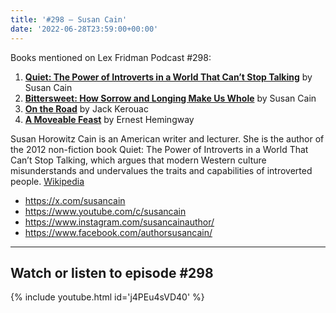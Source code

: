 ```yaml
---
title: '#298 – Susan Cain'
date: '2022-06-28T23:59:00+00:00'
---
```


Books mentioned on Lex Fridman Podcast #298:

1. <b><a href="https://amzn.to/46Pv6Az" target="_blank" rel="sponsored noopener noreferrer">Quiet: The Power of Introverts in a World That Can’t Stop Talking</a></b> by Susan Cain
2. <b><a href="https://amzn.to/3QyX7a2" target="_blank" rel="sponsored noopener noreferrer">Bittersweet: How Sorrow and Longing Make Us Whole</a></b> by Susan Cain
3. <b><a href="https://amzn.to/3FzGGUn" target="_blank" rel="sponsored noopener noreferrer">On the Road</a></b> by Jack Kerouac
4. <b><a href="https://amzn.to/3scv6vw" target="_blank" rel="sponsored noopener noreferrer">A Moveable Feast</a></b> by Ernest Hemingway

Susan Horowitz Cain is an American writer and lecturer. She is the author of the 2012 non-fiction book Quiet: The Power of Introverts in a World That Can’t Stop Talking, which argues that modern Western culture misunderstands and undervalues the traits and capabilities of introverted people. <a href="https://en.wikipedia.org/wiki/Susan_Cain" target="_blank">Wikipedia</a>

- <a href="https://x.com/susancain" target="_blank">https://x.com/susancain</a>
- <a href="https://www.youtube.com/c/susancain" target="_blank">https://www.youtube.com/c/susancain</a>
- <a href="https://www.instagram.com/susancainauthor/" target="_blank">https://www.instagram.com/susancainauthor/</a>
- <a href="https://www.facebook.com/authorsusancain/" target="_blank">https://www.facebook.com/authorsusancain/</a>

- - - - - -

## Watch or listen to episode #298

{% include youtube.html id='j4PEu4sVD40' %}